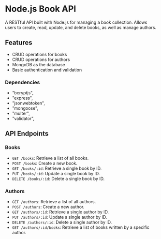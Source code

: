 # Node.js Book API

A RESTful API built with Node.js for managing a book collection. Allows users to create, read, update, and delete books, as well as manage authors.

## Features

* CRUD operations for books
* CRUD operations for authors
* MongoDB as the database
* Basic authentication and validation


### Dependencies
* "bcryptjs",
* "express",
* "jsonwebtoken",
* "mongoose",
* "multer",
* "validator",



## API Endpoints

### Books

* `GET /books`: Retrieve a list of all books.
* `POST /books`: Create a new book.
* `GET /books/:id`: Retrieve a single book by ID.
* `PUT /books/:id`: Update a single book by ID.
* `DELETE /books/:id`: Delete a single book by ID.

### Authors

* `GET /authors`: Retrieve a list of all authors.
* `POST /authors`: Create a new author.
* `GET /authors/:id`: Retrieve a single author by ID.
* `PUT /authors/:id`: Update a single author by ID.
* `DELETE /authors/:id`: Delete a single author by ID.
* `GET /authors/:id/books`: Retrieve a list of books written by a specific author.

